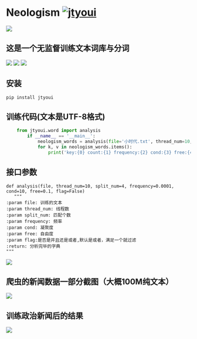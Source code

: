 # **Neologism** [![jtyoui](https://github.com/zhangwei0530/logo/blob/master/logo/photolog.png?raw=true)](http://www.jtyoui.com)

[![](https://github.com/zhangwei0530/logo/blob/master/logo/logo.png?raw=true)](http://www.jtyoui.com)

## 这是一个无监督训练文本词库与分词
[![](https://img.shields.io/badge/Python-3.6-green.svg)]()
[![](https://img.shields.io/badge/BlogWeb-Tyoui-bule.svg)](http://www.jtyoui.com)
[![](https://img.shields.io/badge/Email-jtyoui@qq.com-red.svg)]()

## 安装
    pip install jtyoui

## 训练代码(文本是UTF-8格式)
```python
    from jtyoui.word import analysis
        if __name__ == '__main__':
            neologism_words = analysis(file='小时代.txt', thread_num=10, flag=True)
            for k, v in neologism_words.items():
                print('key:{0} count:{1} frequency:{2} cond:{3} free:{4}'.format(k, v[0], v[1], v[2], v[3]))
```
    


## 接口参数
    def analysis(file, thread_num=10, split_num=4, frequency=0.0001, cond=10, free=0.1, flag=False)
       """
    :param file: 训练的文本
    :param thread_num: 线程数
    :param split_num: 匹配个数
    :param frequency: 频率
    :param cond: 凝聚度
    :param free: 自由度
    :param flag:是否是并且还是或者,默认是或者，满足一个就过滤
    :return: 分析完毕的字典
    """
    
   
![](https://github.com/zhangwei0530/logo/blob/master/photo/snsg1.png?raw=true)


## 爬虫的新闻数据一部分截图（大概100M纯文本）
![](https://github.com/zhangwei0530/logo/blob/master/photo/snsg2.png?raw=true)
       
## 训练政治新闻后的结果
![](https://github.com/zhangwei0530/logo/blob/master/photo/snsg.png?raw=true)
